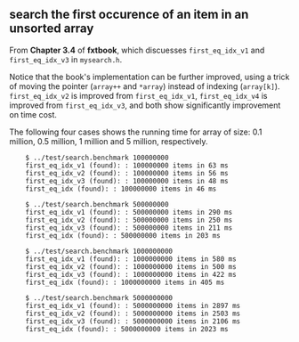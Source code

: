 ## search the first occurence of an item in an unsorted array

  From **Chapter 3.4** of **fxtbook**, which discuesses `first_eq_idx_v1` and `first_eq_idx_v3` in `mysearch.h`.

  Notice that the book's implementation can be further improved, using a trick of moving the pointer (`array++` and `*array`) instead of indexing (`array[k]`). `first_eq_idx_v2` is improved from `first_eq_idx_v1`, `first_eq_idx_v4` is improved from `first_eq_idx_v3`, and both show significantly improvement on time cost.

  The following four cases shows the running time for array of size: 0.1 million, 0.5 million, 1 million and 5 million, respectively.

        $ ../test/search.benchmark 100000000
        first_eq_idx_v1 (found): : 100000000 items in 63 ms
        first_eq_idx_v2 (found): : 100000000 items in 56 ms
        first_eq_idx_v3 (found): : 100000000 items in 48 ms
        first_eq_idx (found): : 100000000 items in 46 ms

        $ ../test/search.benchmark 500000000
        first_eq_idx_v1 (found): : 500000000 items in 290 ms
        first_eq_idx_v2 (found): : 500000000 items in 250 ms
        first_eq_idx_v3 (found): : 500000000 items in 211 ms
        first_eq_idx (found): : 500000000 items in 203 ms

        $ ../test/search.benchmark 1000000000
        first_eq_idx_v1 (found): : 1000000000 items in 580 ms
        first_eq_idx_v2 (found): : 1000000000 items in 500 ms
        first_eq_idx_v3 (found): : 1000000000 items in 422 ms
        first_eq_idx (found): : 1000000000 items in 405 ms

        $ ../test/search.benchmark 5000000000
        first_eq_idx_v1 (found): : 5000000000 items in 2897 ms
        first_eq_idx_v2 (found): : 5000000000 items in 2503 ms
        first_eq_idx_v3 (found): : 5000000000 items in 2106 ms
        first_eq_idx (found): : 5000000000 items in 2023 ms